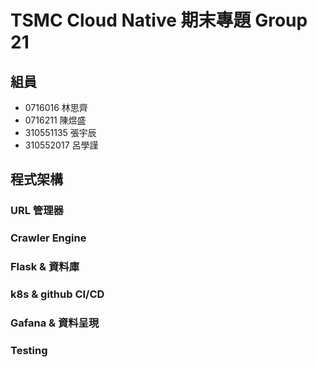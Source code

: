 # TSMC Cloud Native 期末專題 Group 21

## 組員
- 0716016   林思齊
- 0716211   陳煜盛
- 310551135 張宇辰
- 310552017 呂學謹

## 程式架構
### URL 管理器
### Crawler Engine
### Flask & 資料庫
### k8s & github CI/CD
### Gafana & 資料呈現
### Testing
